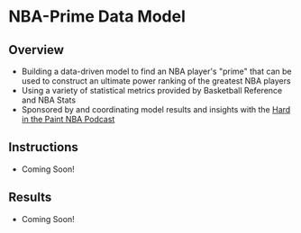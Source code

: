 # NBA-Prime Data Model
## Overview
* Building a data-driven model to find an NBA player's "prime" that can be used to construct an ultimate power ranking of the greatest NBA players
* Using a variety of statistical metrics provided by Basketball Reference and NBA Stats
* Sponsored by and coordinating model results and insights with the [Hard in the Paint NBA Podcast](https://soundcloud.com/engineers-play "Hard in the Paint NBA Podcast")

## Instructions
* Coming Soon!

## Results
* Coming Soon!
